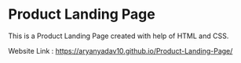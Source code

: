 # Product Landing Page
 
This is a Product Landing Page created with help of HTML and CSS.

Website Link :  https://aryanyadav10.github.io/Product-Landing-Page/
